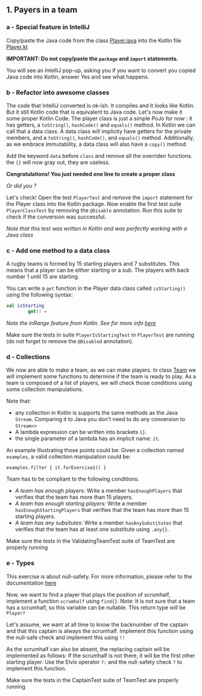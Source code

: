 ## 1. Payers in a team

### a - Special feature in IntelliJ

Copy/paste the Java code from the class [Player.java](./../src/main/java/com/paulienvanalst/rugbymatch/team/Player.java) into 
the Kotlin file [Player.kt](../src/main/kotlin/com/paulienvanalst/rugbymatch/team/Player.kt)

**IMPORTANT: Do not copy/paste the `package` and `import` statements.**

You will see an  IntelliJ pop-up, asking you if you want to convert you copied Java code into Kotlin, answer Yes and see what happens.

### b - Refactor into awesome classes

The code that IntelliJ converted is ok-ish. It compiles and it looks like Kotlin. But it still Kotlin code that is equivalent to Java code. Let's now make it some proper Kotlin Code.
The player class is just a simple PoJo for now : it has getters, a `toString()`, `hashCode()` and `equals()` method. 
In Kotlin we can call that a data class. A data class will implicity have getters for the private members, and a `toString()`, `hashCode()`, and `equals()` method. 
Additionally, as we embrace immutability, a data class will also have a `copy()` method

Add the keyword `data` before `class` and remove all the overriden functions.
the `{}` will now gray out, they are useless.

**Congratulations! You just needed one line to create a proper class**

_Or did you ?_ 

Let's check! Open the test `PlayerTest` and remove the `import` statement for the Player class into the Kotlin package.
Now enable the first test suite `PlayerClassTest` by removing the `@Disable` annotation. Run this suite to check if the conversion was successful.

*Note that this test was written in Kotlin and was perfectly working with a Java class*

###  c - Add one method to a data class

A rugby teams is formed by 15 starting players and 7 substitutes. This means that a player can be either starting or a sub. The players with back number 1 until 15 are starting.

You can write a `get` function in the Player data class called `isStarting()` using the following syntax:

```kotlin
val isStarting
        get() = 
```
*Note the inRange feature from Kotlin. See for more info [here](https://kotlinlang.org/docs/reference/ranges.html)*

Make sure the tests in suite `PlayerIsStartingTest` in `PlayerTest` are running (do not forget to remove the `@Disabled` annotation).

###  d - Collections

We now are able to make a team, as we can make players.
In class [Team](../src/main/kotlin/com/paulienvanalst/rugbymatch/team/Team.kt) we will implement some functions to determine if the team is ready to play.
As a team is composed of a list of players, we will check those conditions using some collection manipulations. 

Note that:
 * any collection in Kotlin is supports the same methods as the Java `Stream`. Comparing it to Java you don't need to do any conversion to `Stream<>`
 * A lambda expression can be written into brackets `{}`.
 * the single parameter of a lambda has an implicit name: `it`.
 
 An example illustrating those points could be:  Given a collection named `examples`, a valid collection manipulation could be: 
 
 `examples.filter { it.forExercise1() }`

Team has to be compliant to the following conditions:
 - _A team has enough players:_ Write a member `hasEnoughPlayers` that verifies that the team has more than 15 players.
 - _A team has enough starting players:_ Write a member `hasEnoughStartingPlayers` that verifies that the team has more than 15 starting players.
 - _A team has any subsitutes_: Write a member `hasAnySubstitutes` that verifies that the team has at least one substitute using `.any{}`.


Make sure the tests in the ValidatingTeamTest suite of TeamTest are properly running

### e - Types
This exercise is about null-safety. For more information, please refer to the documentation [here](https://kotlinlang.org/docs/reference/null-safety.html)

Now, we want to find a player that plays the position of scrumhalf, implement a function `scrumhalf` using `find{}`.
Note: It is not sure that a team has a scrumhalf, so this variable can be nullable.
This return type will be `Player?`

Let's assume, we want at all time to know the backnumber of the captain and that this captain is always the scrumhalf.
Implement this function using the null-safe check and implement this using `!!`

As the scrumhalf can also be absent, the replacing captain will be implemented as follows: 
If the scrumhalf is not there, it will be the first other starting player.
Use the Elvis operator `?:` and the null-safety check `?` to implement this function.

Make sure the tests in the CaptainTest suite of TeamTest are properly running
